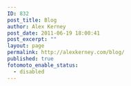 ```yaml
---
ID: 832
post_title: Blog
author: Alex Kerney
post_date: 2011-06-19 18:00:41
post_excerpt: ""
layout: page
permalink: http://alexkerney.com/blog/
published: true
fotomoto_enable_status:
  - disabled
---
```

